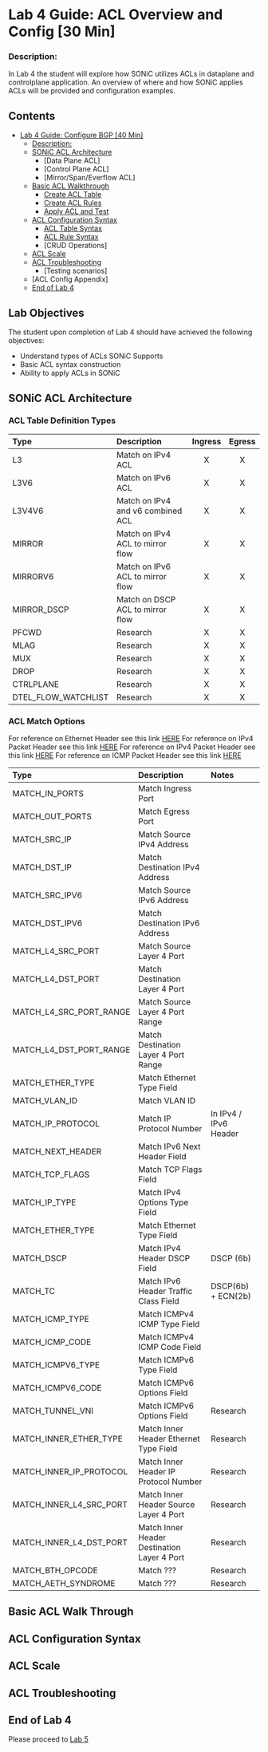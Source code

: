 # Lab 4 Guide: ACL Overview and Config [30 Min]


### Description: 
In Lab 4 the student will explore how SONiC utilizes ACLs in dataplane and controlplane application. An overview of where and how SONiC applies ACLs will be provided and configuration examples.

## Contents
- [Lab 4 Guide: Configure BGP \[40 Min\]](#lab-4-guide:-acl-overview-and-config-30-min)
    - [Description:](#description)
    - [SONiC ACL Architecture](#sonic-acl-architecture)
      - [Data Plane ACL]
      - [Control Plane ACL]
      - [Mirror/Span/Everflow ACL]
    - [Basic ACL Walkthrough](#basic-acl-walk-through)
        - [Create ACL Table](#create-acl-table)
        - [Create ACL Rules](#create-acl-rules)
        - [Apply ACL and Test](#apply-acl-and-test)
    - [ACL Configuration Syntax](#acl-configuration-syntax)
      - [ACL Table Syntax](#acl-table-syntax)
      - [ACL Rule Syntax](#acl-rule-syntax)
      - [CRUD Operations]
    - [ACL Scale](#acl-scale)
    - [ACL Troubleshooting](#acl-troubleshooting)
      - [Testing scenarios]
    - [ACL Config Appendix]
  - [End of Lab 4](#end-of-lab-4)
  
## Lab Objectives
The student upon completion of Lab 4 should have achieved the following objectives:

* Understand types of ACLs SONiC Supports
* Basic ACL syntax construction
* Ability to apply ACLs in SONiC

## SONiC ACL Architecture

### ACL Table Definition Types


| Type                | Description                       | Ingress | Egress  | 
|:--------------------|:----------------------------------|:-------:|:-------:|
| L3                  | Match on IPv4 ACL                 | X       | X       |
| L3V6                | Match on IPv6 ACL                 | X       | X       |
| L3V4V6              | Match on IPv4 and v6 combined ACL | X       | X       |
| MIRROR              | Match on IPv4 ACL to mirror flow  | X       | X       |
| MIRRORV6            | Match on IPv6 ACL to mirror flow  | X       | X       |
| MIRROR_DSCP         | Match on DSCP ACL to mirror flow  | X       | X       |
| PFCWD               | Research                          | X       | X       |
| MLAG                | Research                          | X       | X       |
| MUX                 | Research                          | X       | X       |
| DROP                | Research                          | X       | X       |
| CTRLPLANE           | Research                          | X       | X       |
| DTEL_FLOW_WATCHLIST | Research                          | X       | X       |

### ACL Match Options

For reference on Ethernet Header see this link [HERE](https://en.wikipedia.org/wiki/Ethernet_frame)
For reference on IPv4 Packet Header see this link [HERE](https://en.wikipedia.org/wiki/Internet_Protocol_version_4#Header)
For reference on IPv4 Packet Header see this link [HERE](https://en.wikipedia.org/wiki/IPv6#IPv6_packets)
For reference on ICMP Packet Header see this link [HERE](https://en.wikipedia.org/wiki/Ping_(networking_utility)#ICMP_packet)

| Type                     | Description                                | Notes                 | 
|:-------------------------|:-------------------------------------------|:----------------------|
| MATCH_IN_PORTS           | Match Ingress Port                         |                       |
| MATCH_OUT_PORTS          | Match Egress Port                          |                       |
| MATCH_SRC_IP             | Match Source IPv4 Address                  |                       |
| MATCH_DST_IP             | Match Destination IPv4 Address             |                       |
| MATCH_SRC_IPV6           | Match Source IPv6 Address                  |                       |
| MATCH_DST_IPV6           | Match Destination IPv6 Address             |                       |
| MATCH_L4_SRC_PORT        | Match Source Layer 4 Port                  |                       |
| MATCH_L4_DST_PORT        | Match Destination Layer 4 Port             |                       |
| MATCH_L4_SRC_PORT_RANGE  | Match Source Layer 4 Port Range            |                       |
| MATCH_L4_DST_PORT_RANGE  | Match Destination Layer 4 Port Range       |                       |
| MATCH_ETHER_TYPE         | Match Ethernet Type Field                  |                       |
| MATCH_VLAN_ID            | Match VLAN ID                              |                       |
| MATCH_IP_PROTOCOL        | Match IP Protocol Number                   | In IPv4 / IPv6 Header |
| MATCH_NEXT_HEADER        | Match IPv6 Next Header Field               |                       |
| MATCH_TCP_FLAGS          | Match TCP Flags Field                      |                       |
| MATCH_IP_TYPE            | Match IPv4 Options Type Field              |                       |
| MATCH_ETHER_TYPE         | Match Ethernet Type Field                  |                       |
| MATCH_DSCP               | Match IPv4 Header DSCP Field               | DSCP (6b)             |
| MATCH_TC                 | Match IPv6 Header Traffic Class Field      | DSCP(6b) + ECN(2b)    |
| MATCH_ICMP_TYPE          | Match ICMPv4 ICMP Type Field               |                       |
| MATCH_ICMP_CODE          | Match ICMPv4 ICMP Code Field               |                       |
| MATCH_ICMPV6_TYPE        | Match ICMPv6 Type Field                    |                       |
| MATCH_ICMPV6_CODE        | Match ICMPv6 Options Field                 |                       |
| MATCH_TUNNEL_VNI         | Match ICMPv6 Options Field                 | Research              |
| MATCH_INNER_ETHER_TYPE   | Match Inner Header Ethernet Type Field     | Research              |
| MATCH_INNER_IP_PROTOCOL  | Match Inner Header IP Protocol Number      | Research              |
| MATCH_INNER_L4_SRC_PORT  | Match Inner Header Source Layer 4 Port     | Research              |
| MATCH_INNER_L4_DST_PORT  | Match Inner Header Destination Layer 4 Port| Research              |
| MATCH_BTH_OPCODE         | Match ???                                  | Research              |
| MATCH_AETH_SYNDROME      | Match ???                                  | Research              |


## Basic ACL Walk Through


## ACL Configuration Syntax

## ACL Scale

## ACL Troubleshooting


## End of Lab 4
Please proceed to [Lab 5](https://github.com/scurvy-dog/sonic-dcloud/blob/main/1-Intro_to_SONiC_Lab/lab_5/lab_5-guide.md)

